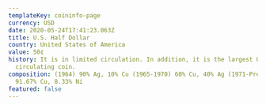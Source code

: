 ```yaml
---
templateKey: coininfo-page
currency: USD
date: 2020-05-24T17:41:23.063Z
title: U.S. Half Dollar
country: United States of America
value: 50¢
history: It is in limited circulation. In addition, it is the largest US
  circulating coin.
composition: (1964) 90% Ag, 10% Cu (1965-1970) 60% Cu, 40% Ag (1971-Present)
  91.67% Cu, 8.33% Ni
featured: false
---
```

